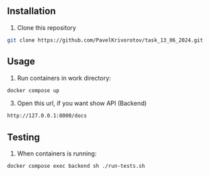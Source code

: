 ## Installation

1) Clone this repository

```bash
git clone https://github.com/PavelKrivorotov/task_13_06_2024.git
```

## Usage

1) Run containers in work directory:
  
```bash
docker compose up
```

3) Open this url, if you want show API (Backend)

```bash
http://127.0.0.1:8000/docs
```

## Testing

1) When containers is running:

```bash
docker compose exec backend sh ./run-tests.sh
```
